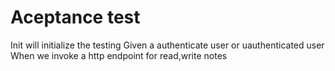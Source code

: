 # Aceptance test 

Init will initialize the testing
Given a authenticate user or uauthenticated user
When we invoke a http endpoint for read,write notes
